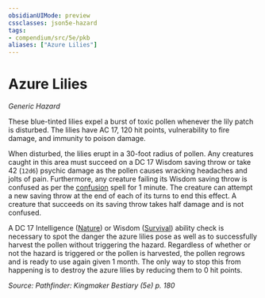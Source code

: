 ```yaml
---
obsidianUIMode: preview
cssclasses: json5e-hazard
tags:
- compendium/src/5e/pkb
aliases: ["Azure Lilies"]
---
```

# Azure Lilies
*Generic Hazard*  

These blue-tinted lilies expel a burst of toxic pollen whenever the lily patch is disturbed. The lilies have AC 17, 120 hit points, vulnerability to fire damage, and immunity to poison damage.

When disturbed, the lilies erupt in a 30-foot radius of pollen. Any creatures caught in this area must succeed on a DC 17 Wisdom saving throw or take 42 (`12d6`) psychic damage as the pollen causes wracking headaches and jolts of pain. Furthermore, any creature failing its Wisdom saving throw is confused as per the [confusion](2-Mechanics/CLI/spells/confusion.md) spell for 1 minute. The creature can attempt a new saving throw at the end of each of its turns to end this effect. A creature that succeeds on its saving throw takes half damage and is not confused.

A DC 17 Intelligence ([Nature](2-Mechanics/CLI/rules/skills.md#Nature)) or Wisdom ([Survival](2-Mechanics/CLI/rules/skills.md#Survival)) ability check is necessary to spot the danger the azure lilies pose as well as to successfully harvest the pollen without triggering the hazard. Regardless of whether or not the hazard is triggered or the pollen is harvested, the pollen regrows and is ready to use again given 1 month. The only way to stop this from happening is to destroy the azure lilies by reducing them to 0 hit points.

*Source: Pathfinder: Kingmaker Bestiary (5e) p. 180*
